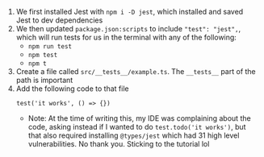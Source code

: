 1. We first installed Jest with `npm i -D jest`, which installed and saved Jest to dev dependencies
1. We then updated `package.json:scripts` to include `"test": "jest",`, which will run tests for us in the terminal with any of the following:
    - `npm run test`
    - `npm test`
    - `npm t`
1. Create a file called `src/__tests__/example.ts`. The `__tests__` part of the path is important
1. Add the following code to that file
    ```
    test('it works', () => {})
    ```
    - Note: At the time of writing this, my IDE was complaining about the code, asking instead if I wanted to do `test.todo('it works')`, but that also required installing `@types/jest` which had 31 high level vulnerabilities. No thank you. Sticking to the tutorial lol